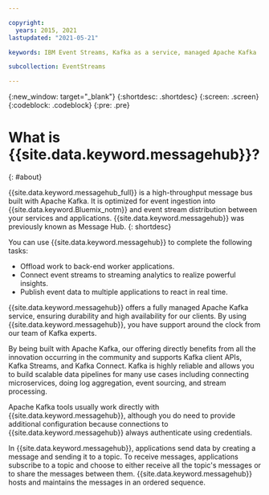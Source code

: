 ```yaml
---

copyright:
  years: 2015, 2021
lastupdated: "2021-05-21"

keywords: IBM Event Streams, Kafka as a service, managed Apache Kafka

subcollection: EventStreams

---
```


{:new_window: target="_blank"}
{:shortdesc: .shortdesc}
{:screen: .screen}
{:codeblock: .codeblock}
{:pre: .pre}

# What is {{site.data.keyword.messagehub}}?
{: #about}

{{site.data.keyword.messagehub_full}} is a high-throughput message bus built with Apache Kafka. It is optimized for event ingestion into {{site.data.keyword.Bluemix_notm}} and event stream distribution between your services and applications. {{site.data.keyword.messagehub}} was previously known as Message Hub.
{: shortdesc}

You can use {{site.data.keyword.messagehub}} to complete the following tasks:

* Offload work to back-end worker applications.
* Connect event streams to streaming analytics to realize powerful insights.
* Publish event data to multiple applications to react in real time.

{{site.data.keyword.messagehub}} offers a fully managed Apache Kafka service, ensuring durability and high availability for our clients. By using {{site.data.keyword.messagehub}}, you have support around the clock from our team of Kafka experts.

By being built with Apache Kafka, our offering directly benefits from all the innovation occurring in the community and supports Kafka client APIs, Kafka Streams, and Kafka Connect. Kafka is highly reliable and allows you to build scalable data pipelines for many use cases including connecting microservices, doing log aggregation, event sourcing, and stream processing.

Apache Kafka tools usually work directly with {{site.data.keyword.messagehub}}, although you do need to provide additional configuration because connections to {{site.data.keyword.messagehub}} always authenticate using credentials.

In {{site.data.keyword.messagehub}}, applications send data by creating a message and sending it to a topic. To receive messages, applications subscribe to a topic
and choose to either receive all the topic's messages or to share the messages between them.
{{site.data.keyword.messagehub}} hosts and maintains the messages in an ordered sequence. 







